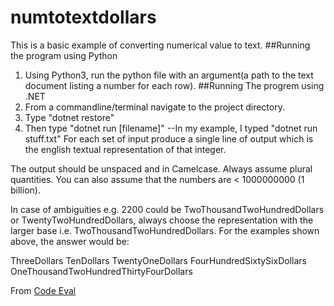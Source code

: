 # numtotextdollars
This is a basic example of converting numerical value to text.
##Running the program using Python
1. Using Python3, run the python file with an argument(a path to the text document listing a number for each row).
##Running The progrem using .NET
1. From a commandline/terminal navigate to the project directory.
2. Type "dotnet restore"
3. Then type "dotnet run [filename]"  --In my example, I typed "dotnet run stuff.txt"
For each set of input produce a single line of output which is the english textual representation of that integer. 

The output should be unspaced and in Camelcase. Always assume plural quantities. You can also assume that the numbers are < 1000000000 (1 billion).

In case of ambiguities e.g. 2200 could be TwoThousandTwoHundredDollars or TwentyTwoHundredDollars, always choose the representation with the larger base i.e. TwoThousandTwoHundredDollars. For the examples shown above, the answer would be:

ThreeDollars
TenDollars
TwentyOneDollars
FourHundredSixtySixDollars
OneThousandTwoHundredThirtyFourDollars

From [Code Eval](https://www.codeeval.com/open_challenges/52/)
